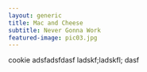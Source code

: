 ```yaml
---
layout: generic
title: Mac and Cheese
subtitle: Never Gonna Work
featured-image: pic03.jpg
---		
```


cookie
adsfadsfdasf  ladskf;ladskfl;
dasf
